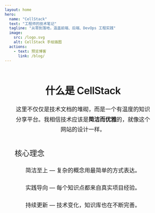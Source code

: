 ```yaml
---
layout: home
hero:
  name: "CellStack"
  text: "工程师的技术笔记"
  tagline: "从零到落地，涵盖前端、后端、DevOps 工程实践"
  image:
    src: /logo.svg
    alt: CellStack 手绘插图
  actions:
    - text: 预览博客
      link: /blog/
---
```


<div class="home-content">

## 什么是 CellStack

这里不仅仅是技术文档的堆砌，而是一个有温度的知识分享平台。我相信技术应该是**简洁而优雅**的，就像这个网站的设计一样。

### 核心理念

简洁至上 — 复杂的概念用最简单的方式表达。

实践导向 — 每个知识点都来自真实项目经验。

持续更新 — 技术变化，知识库也在不断完善。

</div>

<style>
.home-content {
  max-width: 768px;
  margin: 4rem auto 0;
  padding: 0 2rem;
  color: var(--vp-c-text-1);
}

.home-content h2 {
  font-size: 2rem;
  font-weight: 600;
  margin: 3rem 0 1.5rem 0;
  text-align: center;
  letter-spacing: -0.02em;
  border: none;
}

.home-content h3 {
  font-size: 1.5rem;
  font-weight: 500;
  margin: 2.5rem 0 1rem 0;
  color: var(--vp-c-brand-1);
}

.home-content p {
  font-size: 1.125rem;
  line-height: 1.8;
  margin: 1.5rem 0;
  text-align: center;
  color: var(--vp-c-text-2);
}

/* 响应式设计 */
@media (max-width: 960px) {
  .custom-hero {
    flex-direction: column;
    text-align: center;
    gap: 2rem;
    padding: 3rem 1rem;
  }

  .hero-content {
    flex-direction: column;
    gap: 2rem;
  }

  .hero-illustration {
    flex: none;
  }

  .main-illustration {
    width: 250px;
    height: 300px;
  }
}

@media (max-width: 960px) {
  .VPHomeHero .container {
    flex-direction: column !important;
    text-align: center !important;
    gap: 2rem !important;
  }

  .VPHomeHero .image {
    order: -1 !important;
    flex: none !important;
  }

  .VPHomeHero .main {
    max-width: none !important;
  }
}

@media (max-width: 768px) {
  .home-content {
    padding: 0 1rem;
    margin-top: 2rem;
  }

  .home-content h2 {
    font-size: 1.75rem;
  }

  .home-content p {
    font-size: 1rem;
  }

  .VPHomeHero .container {
    padding: 2rem 1rem !important;
  }

  .VPHomeHero .image {
    flex: 0 0 280px !important;
  }

  .VPHomeHero .image img,
  .VPHomeHero .image svg {
    width: 280px;
    height: 200px;
  }
}
</style>

